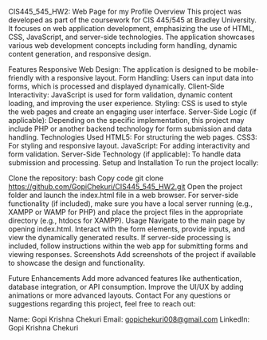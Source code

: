 CIS445_545_HW2: Web Page for my Profile
Overview
This project was developed as part of the coursework for CIS 445/545 at Bradley University. It focuses on web application development, emphasizing the use of HTML, CSS, JavaScript, and server-side technologies. The application showcases various web development concepts including form handling, dynamic content generation, and responsive design.

Features
Responsive Web Design: The application is designed to be mobile-friendly with a responsive layout.
Form Handling: Users can input data into forms, which is processed and displayed dynamically.
Client-Side Interactivity: JavaScript is used for form validation, dynamic content loading, and improving the user experience.
Styling: CSS is used to style the web pages and create an engaging user interface.
Server-Side Logic (if applicable): Depending on the specific implementation, this project may include PHP or another backend technology for form submission and data handling.
Technologies Used
HTML5: For structuring the web pages.
CSS3: For styling and responsive layout.
JavaScript: For adding interactivity and form validation.
Server-Side Technology (if applicable): To handle data submission and processing.
Setup and Installation
To run the project locally:

Clone the repository:
bash
Copy code
git clone https://github.com/GopiChekuri/CIS445_545_HW2.git
Open the project folder and launch the index.html file in a web browser.
For server-side functionality (if included), make sure you have a local server running (e.g., XAMPP or WAMP for PHP) and place the project files in the appropriate directory (e.g., htdocs for XAMPP).
Usage
Navigate to the main page by opening index.html.
Interact with the form elements, provide inputs, and view the dynamically generated results.
If server-side processing is included, follow instructions within the web app for submitting forms and viewing responses.
Screenshots
Add screenshots of the project if available to showcase the design and functionality.

Future Enhancements
Add more advanced features like authentication, database integration, or API consumption.
Improve the UI/UX by adding animations or more advanced layouts.
Contact
For any questions or suggestions regarding this project, feel free to reach out:

Name: Gopi Krishna Chekuri
Email: gopichekuri008@gmail.com
LinkedIn: Gopi Krishna Chekuri
